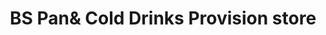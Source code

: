 ---
title: "BS Pan& Cold Drinks Provision store"
url: /timbdi-dist-jamnagar/bs-panand-cold-drinks-provision-store/
shop: shop
---